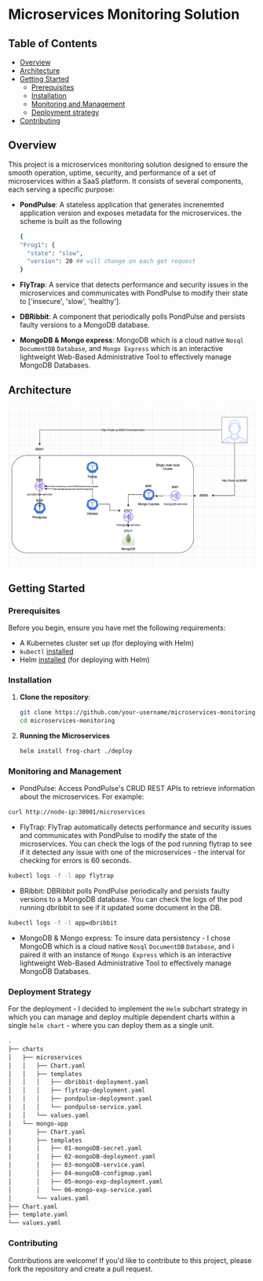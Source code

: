 # Microservices Monitoring Solution

## Table of Contents

- [Overview](#overview)
- [Architecture](#architecture)
- [Getting Started](#getting-started)
  - [Prerequisites](#prerequisites)
  - [Installation](#installation)
  - [Monitoring and Management](#monitoring-and-management)
  - [Deployment strategy](#deployment-strategy)
- [Contributing](#contributing)

## Overview

This project is a microservices monitoring solution designed to ensure the smooth operation, uptime, security, and performance of a set of microservices within a SaaS platform. It consists of several components, each serving a specific purpose:

- **PondPulse**: A stateless application that generates increnemted application version and exposes metadata for the microservices. the scheme is built as the following
  ```bash
  {
  "Frog1": {
    "state": "slow",
    "version": 20 ## will change on each get request
  }
  ```
- **FlyTrap**: A service that detects performance and security issues in the microservices and communicates with PondPulse to modify their state to ['insecure', 'slow', 'healthy'].

- **DBRibbit**: A component that periodically polls PondPulse and persists faulty versions to a MongoDB database.

- **MongoDB & Mongo express**: MongoDB which is a cloud native `Nosql` `DocumentDB` `Database`, and `Mongo Express` which is an interactive lightweight Web-Based Administrative Tool to effectively manage MongoDB Databases.


## Architecture
![Screenshot](images/Architecture.png)


## Getting Started

### Prerequisites

Before you begin, ensure you have met the following requirements:

- A Kubernetes cluster set up (for deploying with Helm)
-  `kubectl` [installed](https://kubernetes.io/docs/tasks/tools/install-kubectl/)
- Helm [installed](https://helm.sh/docs/intro/install/) (for deploying with Helm)

### Installation

1. **Clone the repository**:

   ```bash
   git clone https://github.com/your-username/microservices-monitoring.git
   cd microservices-monitoring

2. **Running the Microservices**

   ```bash
   helm install frog-chart ./deploy

### Monitoring and Management
- PondPulse: Access PondPulse's CRUD REST APIs to retrieve information about the microservices. For example:
```bash
curl http://node-ip:30001/microservices
```

- FlyTrap: FlyTrap automatically detects performance and security issues and communicates with PondPulse to modify the state of the microservices. You can check the logs of the pod running flytrap to see if it detected any issue with one of the microservices - the interval for checking for errors is 60 seconds.
```bash
kubectl logs -f -l app flytrap
```

- BRibbit: DBRibbit polls PondPulse periodically and persists faulty versions to a MongoDB database. You can check the logs of the pod running dbribbit to see if it updated some document in the DB.
```bash
kubectl logs -f -l app=dbribbit
```

- MongoDB & Mongo express: To insure data persistency - I chose MongoDB which is a cloud native `Nosql` `DocumentDB` `Database`, and i paired it with an instance of `Mongo Express` which is an interactive lightweight Web-Based Administrative Tool to effectively manage MongoDB Databases.

  
### Deployment Strategy
For the deployment - I decided to implement the `Helm` subchart strategy in which you can manage and deploy multiple dependent charts within a single `helm chart` - where you can deploy them as a single unit.
```bash
.
├── charts
│   ├── microservices
│   │   ├── Chart.yaml
│   │   ├── templates
│   │   │   ├── dbribbit-deployment.yaml
│   │   │   ├── flytrap-deployment.yaml
│   │   │   ├── pondpulse-deployment.yaml
│   │   │   └── pondpulse-service.yaml
│   │   └── values.yaml
│   └── mongo-app
│       ├── Chart.yaml
│       ├── templates
│       │   ├── 01-mongoDB-secret.yaml
│       │   ├── 02-mongoDB-deployment.yaml
│       │   ├── 03-mongoDB-service.yaml
│       │   ├── 04-mongoDB-configmap.yaml
│       │   ├── 05-mongo-exp-deployment.yaml
│       │   └── 06-mongo-exp-service.yaml
│       └── values.yaml
├── Chart.yaml
├── template.yaml
└── values.yaml
```
### Contributing
Contributions are welcome! If you'd like to contribute to this project, please fork the repository and create a pull request.
